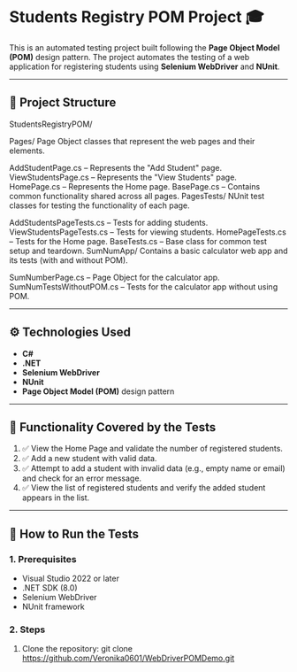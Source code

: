 # Students Registry POM Project 🎓

This is an automated testing project built following the **Page Object Model (POM)** design pattern. The project automates the testing of a web application for registering students using **Selenium WebDriver** and **NUnit**.

---

## 📁 Project Structure

StudentsRegistryPOM/

Pages/
Page Object classes that represent the web pages and their elements.

AddStudentPage.cs – Represents the "Add Student" page.
ViewStudentsPage.cs – Represents the "View Students" page.
HomePage.cs – Represents the Home page.
BasePage.cs – Contains common functionality shared across all pages.
PagesTests/
NUnit test classes for testing the functionality of each page.

AddStudentsPageTests.cs – Tests for adding students.
ViewStudentsPageTests.cs – Tests for viewing students.
HomePageTests.cs – Tests for the Home page.
BaseTests.cs – Base class for common test setup and teardown.
SumNumApp/
Contains a basic calculator web app and its tests (with and without POM).

SumNumberPage.cs – Page Object for the calculator app.
SumNumTestsWithoutPOM.cs – Tests for the calculator app without using POM.


---

## ⚙️ Technologies Used

- **C#**
- **.NET**
- **Selenium WebDriver**
- **NUnit**
- **Page Object Model (POM)** design pattern

---

## 📝 Functionality Covered by the Tests

1. ✅ View the Home Page and validate the number of registered students.
2. ✅ Add a new student with valid data.
3. ✅ Attempt to add a student with invalid data (e.g., empty name or email) and check for an error message.
4. ✅ View the list of registered students and verify the added student appears in the list.

---

## 🚀 How to Run the Tests

### 1. Prerequisites
- Visual Studio 2022 or later
- .NET SDK (8.0)
- Selenium WebDriver
- NUnit framework

### 2. Steps
1. Clone the repository:
     git clone https://github.com/Veronika0601/WebDriverPOMDemo.git

